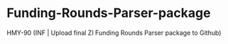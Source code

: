 # Funding-Rounds-Parser-package
HMY-90 (INF | Upload final ZI Funding Rounds Parser package to Github)
